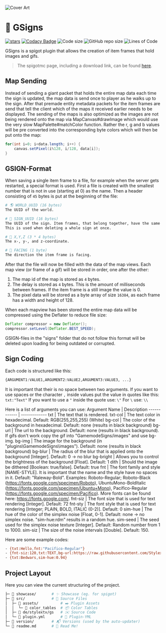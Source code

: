 ![Cover Art](https://raw.githubusercontent.com/StylexTV/GSigns/master/showcase/socials/cover.png)

# 🚩 GSigns
[![stars](https://img.shields.io/github/stars/StylexTV/GSigns.svg?color=ffdd00)](https://GitHub.com/StylexTV/GSigns/stargazers/)
[![Codacy Badge](https://app.codacy.com/project/badge/Grade/a33dbb19ff17460d896a7864fececab6)](https://www.codacy.com/manual/noluck942/GSigns?utm_source=github.com&amp;utm_medium=referral&amp;utm_content=StylexTV/GSigns&amp;utm_campaign=Badge_Grade)
![Code size](https://img.shields.io/github/languages/code-size/StylexTV/GSigns.svg)
![GitHub repo size](https://img.shields.io/github/repo-size/StylexTV/GSigns.svg)
![Lines of Code](https://tokei.rs/b1/github/StylexTV/GSigns?category=code)

GSigns is a spigot plugin that allows the creation of item frames that hold images and gifs.
> The spigotmc page, including a download link, can be found [here](https://www.spigotmc.org/resources/g-signs-a-unique-map-signs-plugin-for-lobbies.73693/).

## Map Sending

Instead of sending a giant packet that holds the entire map data each time the sign is updated, the map data is send once to player as he walks up to the sign. After that premade entity metadata packets for the item frames are send that tell the client which of the maps it received earlier needs to be displayed.
The sending of the maps is also optimized as the images are not being rendered onto the map via MapCanvas#drawImage which would use the very slow MapPalette#matchColor function. Rather the r, g and b values will be pre converted into the corresponding byte colors which will then be put onto the map:
```java
for(int i=0; i<data.length; i++) {
    canvas.setPixel(i%128, i/128, data[i]);
}
```

## GSIGN-Format

When saving a single item frame to a file, for example when the server gets restarted, a special format is used.
First a file is created with the smallest number that is not in use (starting at 0) as the name. Then a header consisting of `45` bytes is put at the beginning of the file:
```bash
# 🌎 WORLD_UUID (16 bytes)
The UUID of the world.

# 📎 SIGN_UUID (16 bytes)
The UUID of the sign. Item frames, that belong together, have the same UUID.
This is used when deleting a whole sign at once.

# 📍 X,Y,Z (3 * 4 bytes)
The x-, y-, and z-coordinate.

# 🧭 FACING (1 byte)
The direction the item frame is facing.
```

After that the file will now be filled with the data of the map views. Each map view (or frame of a gif) will be stored in order, one after the other:
1. The map id of the map is stored as `4` bytes.
1. The delay is stored as `4` bytes. This is the amount of milliseconds between frames. If the item frame is a still image the value is 0.
1. The pixel data will be stored as a byte array of size `16384`, as each frame has a width and height of 128.

When each mapview has been stored the entire map data will be compressed using the Deflater to reduce file size:
```java
Deflater compressor = new Deflater();
compressor.setLevel(Deflater.BEST_SPEED);
```

GSIGN-files in the "signs" folder that do not follow this format will be deleted upon loading for being outdated or corrupted.


## Sign Coding

Each code is structured like this:
```bash
{ARGUMENT1:VALUE1,ARGUMENT2:VALUE2,ARGUMENT3:VALUE3, ...}
```
It is important that their is no space between two arguments.
If you want to use spaces or the character `,` inside values put the value in quotes like this: `txt:"Text"`
If you want to use a `"` inside the quote use: `\"`
For `\` use: `\\`

Here is a list of arguments you can use:
Argument Name | Description
------------ | -------------
txt | The text that is rendered.
txt-col | The text color in hexadecimal. Default: RGB(255,255,255) (White)
bg-col | The color of the background in hexadecimal. Default: none (results in black background)
bg-url | The url to the background. Default: none (results in black background). If gifs don't work copy the gif into "GamemodeSigns/images" and use bg-img.
bg-img | The image for the background (in "plugins\GamemodeSigns\images"). Default: none (results in black background)
bg-blur | The radius of the blur that is applied onto the background [Integer]. Default: 0 -> no blur
bg-bright | Allows you to control the brightness of the background [Float]. Default: 1
dith | Should the image be dithered [Boolean: true/false]. Default: true
fnt | The font family and style [NAME-STYLE]. It is important that the name and the style have no spaces in it. Default: "Raleway-Bold". Examples: Roboto-Regular; Roboto-Black (https://fonts.google.com/specimen/Roboto), UbuntuMono-BoldItalic (https://fonts.google.com/specimen/Ubuntu+Mono), Pacifico-Regular (https://fonts.google.com/specimen/Pacifico). More fonts can be found here: https://fonts.google.com/.
fnt-siz | The font size that is used for text rendering [Integer]. Default: 72
fnt-sty | The font style that is used for text rendering [Integer; PLAIN, BOLD, ITALIC (0-2)]. Default: 0
sim-hue | The hue of the color of the simplex noise [Float, 0-1]. Default: none -> no simplex noise. "sim-hue:rdm" results in a random hue.
sim-seed | The seed used for the simplex noise texture [Integer]. Default: Random number from 1 to 1000.
sim-siz | The size of the noise intervals [Double]. Default: 150.

Here are some example codes:
```bash
- {txt:Hello,fnt:"Pacifico-Regular"}
- {fnt-siz:120,txt:TEXT,bg-url:https://raw.githubusercontent.com/StylexTV/GSigns/master/showcase/hypixel.png}
- {txt:Bedwars,sim-hue:0.94}
```


## Project Layout

Here you can view the current structuring of the project.

```bash
├─ 📂 showcase/       # ✨ Showcase (eg. for spigot)
├─ 📂 src/            # 🌟 Source Files
│  ├─ 📂 assets/          # ✒️ Plugin Assets
│  │  └─ 📂 color_tables  # 📦 Color Tables
│  ├─ 📂 de/stylextv/gs   # ✉️ Source Code
│  └─ 📄 plugin.yml       # 📌 Plugin-YML
├─ 📂 version/        # 📬 Versions (used by the auto-updater)
└─ 📃 readme.md       # 📖 Read Me!
```
